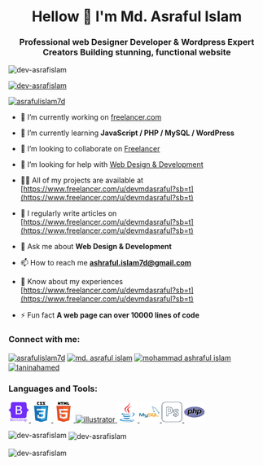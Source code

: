 <h1 align="center">Hellow 🙂 I'm Md. Asraful Islam</h1>
<h3 align="center">Professional web Designer Developer & Wordpress Expert Creators Building stunning, functional website</h3>

<p align="left"> <img src="https://komarev.com/ghpvc/?username=dev-asrafislam&label=Profile%20views&color=0e75b6&style=flat" alt="dev-asrafislam" /> </p>

<p align="left"> <a href="https://github.com/ryo-ma/github-profile-trophy"><img src="https://github-profile-trophy.vercel.app/?username=dev-asrafislam" alt="dev-asrafislam" /></a> </p>

<p align="left"> <a href="https://twitter.com/asrafulislam7d" target="blank"><img src="https://img.shields.io/twitter/follow/asrafulislam7d?logo=twitter&style=for-the-badge" alt="asrafulislam7d" /></a> </p>

- 🔭 I’m currently working on [freelancer.com](https://www.freelancer.com/u/devmdasraful?sb=t)

- 🌱 I’m currently learning **JavaScript / PHP / MySQL / WordPress**

- 👯 I’m looking to collaborate on [Freelancer](https://www.freelancer.com/u/devmdasraful?sb=t)

- 🤝 I’m looking for help with [Web Design & Development](https://github.com/dev-asrafislam/dev-asrafislam)

- 👨‍💻 All of my projects are available at [https://www.freelancer.com/u/devmdasraful?sb=t](https://www.freelancer.com/u/devmdasraful?sb=t)

- 📝 I regularly write articles on [https://www.freelancer.com/u/devmdasraful?sb=t](https://www.freelancer.com/u/devmdasraful?sb=t)

- 💬 Ask me about **Web Design & Development**

- 📫 How to reach me **ashraful.islam7d@gmail.com**

- 📄 Know about my experiences [https://www.freelancer.com/u/devmdasraful?sb=t](https://www.freelancer.com/u/devmdasraful?sb=t)

- ⚡ Fun fact **A web page can over 10000 lines of code**

<h3 align="left">Connect with me:</h3>
<p align="left">
<a href="https://twitter.com/asrafulislam7d" target="blank"><img align="center" src="https://raw.githubusercontent.com/rahuldkjain/github-profile-readme-generator/master/src/images/icons/Social/twitter.svg" alt="asrafulislam7d" height="30" width="40" /></a>
<a href="https://linkedin.com/in/md. asraful islam" target="blank"><img align="center" src="https://raw.githubusercontent.com/rahuldkjain/github-profile-readme-generator/master/src/images/icons/Social/linked-in-alt.svg" alt="md. asraful islam" height="30" width="40" /></a>
<a href="https://fb.com/mohammad ashraful islam" target="blank"><img align="center" src="https://raw.githubusercontent.com/rahuldkjain/github-profile-readme-generator/master/src/images/icons/Social/facebook.svg" alt="mohammad ashraful islam" height="30" width="40" /></a>
<a href="https://instagram.com/laninahamed" target="blank"><img align="center" src="https://raw.githubusercontent.com/rahuldkjain/github-profile-readme-generator/master/src/images/icons/Social/instagram.svg" alt="laninahamed" height="30" width="40" /></a>
</p>

<h3 align="left">Languages and Tools:</h3>
<p align="left"> <a href="https://getbootstrap.com" target="_blank" rel="noreferrer"> <img src="https://raw.githubusercontent.com/devicons/devicon/master/icons/bootstrap/bootstrap-plain-wordmark.svg" alt="bootstrap" width="40" height="40"/> </a> <a href="https://www.w3schools.com/css/" target="_blank" rel="noreferrer"> <img src="https://raw.githubusercontent.com/devicons/devicon/master/icons/css3/css3-original-wordmark.svg" alt="css3" width="40" height="40"/> </a> <a href="https://www.w3.org/html/" target="_blank" rel="noreferrer"> <img src="https://raw.githubusercontent.com/devicons/devicon/master/icons/html5/html5-original-wordmark.svg" alt="html5" width="40" height="40"/> </a> <a href="https://www.adobe.com/in/products/illustrator.html" target="_blank" rel="noreferrer"> <img src="https://www.vectorlogo.zone/logos/adobe_illustrator/adobe_illustrator-icon.svg" alt="illustrator" width="40" height="40"/> </a> <a href="https://www.java.com" target="_blank" rel="noreferrer"> <img src="https://raw.githubusercontent.com/devicons/devicon/master/icons/java/java-original.svg" alt="java" width="40" height="40"/> </a> <a href="https://www.mysql.com/" target="_blank" rel="noreferrer"> <img src="https://raw.githubusercontent.com/devicons/devicon/master/icons/mysql/mysql-original-wordmark.svg" alt="mysql" width="40" height="40"/> </a> <a href="https://www.photoshop.com/en" target="_blank" rel="noreferrer"> <img src="https://raw.githubusercontent.com/devicons/devicon/master/icons/photoshop/photoshop-line.svg" alt="photoshop" width="40" height="40"/> </a> <a href="https://www.php.net" target="_blank" rel="noreferrer"> <img src="https://raw.githubusercontent.com/devicons/devicon/master/icons/php/php-original.svg" alt="php" width="40" height="40"/> </a> </p>

<p><img align="left" src="https://github-readme-stats.vercel.app/api/top-langs?username=dev-asrafislam&show_icons=true&locale=en&layout=compact" alt="dev-asrafislam" /></p>

<p>&nbsp;<img align="center" src="https://github-readme-stats.vercel.app/api?username=dev-asrafislam&show_icons=true&locale=en" alt="dev-asrafislam" /></p>

<p><img align="center" src="https://github-readme-streak-stats.herokuapp.com/?user=dev-asrafislam&" alt="dev-asrafislam" /></p>
